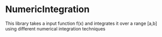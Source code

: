 # NumericIntegration
This library takes a input function f(x) and integrates it over a range [a,b] using different numerical integration techniques
